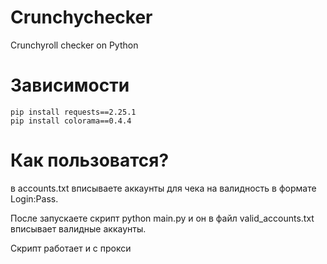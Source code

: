 # Crunchychecker
Crunchyroll checker on Python

# Зависимости
```
pip install requests==2.25.1
pip install colorama==0.4.4
```
# Как пользоватся?
в accounts.txt вписываете аккаунты для чека на валидность в формате Login:Pass.

После запускаете скрипт python main.py и он в файл valid_accounts.txt вписывает валидные аккаунты.

Скрипт работает и с прокси

